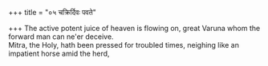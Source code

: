 +++
title = "०५ चक्रिर्दिवः पवते"

+++
The active potent juice of heaven is flowing on, great Varuna whom the forward man can ne'er deceive.  
     Mitra, the Holy, hath been pressed for troubled times, neighing like an impatient horse amid the herd,